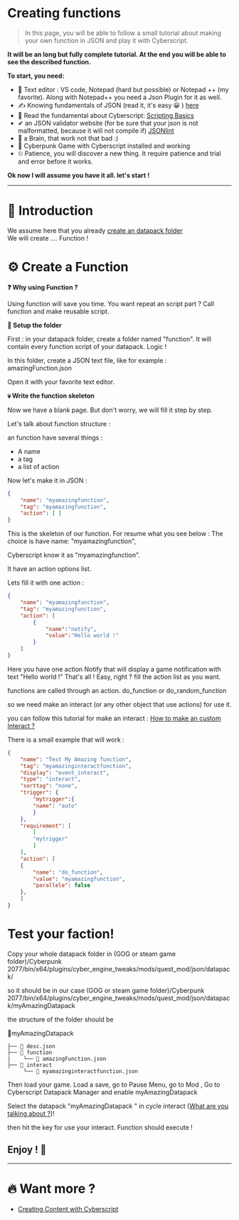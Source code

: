 # Creating functions

> In this page, you will be able to follow a small tutorial about making your own function in JSON and play it with Cyberscript.

**It will be an long but fully complete tutorial. At the end you will be able to see the described function.**

**To start, you need:**
- 📄 Text editor : VS code, Notepad (hard but possible) or Notepad ++ (my favorite). Along with Notepad++ you need a Json Plugin for it as well.
- ✍️ Knowing fundamentals of JSON (read it, it's easy 😀 ) [here](https://www.w3schools.com/js/js_json_intro.asp)
- 💯 Read the fundamental about Cyberscript: [Scripting Basics](scripting-basics.md)
- ✔ an JSON validator website (for be sure that your json is not malformatted, because it will not compile if) [JSONlint](https://jsonlint.com/)
- 🧠 a Brain, that work not that bad :)
- 🥇 Cyberpunk Game with Cyberscript installed and working
- ⏲ Patience, you will discover a new thing. It require patience and trial and error before it works.

**Ok now I will assume you have it all. let's start !**<hr>

# 📁 Introduction

We assume here that you already [create an datapack folder](create-an-datapack-folder.md)
<br>We will create .... Function !

# ⚙ Create a Function

**❓ Why using Function ?**

Using function will save you time. You want repeat an script part ? Call function and make reusable script.

**📂 Setup the folder**

First : in your datapack folder, create a folder named "function". It will contain every function script of your datapack. Logic !

In this folder, create a JSON text file, like for example : amazingFunction.json

Open it with your favorite text editor.

**💀 Write the function skeleton**

Now we have a blank page. But don't worry, we will fill it step by step.

Let's talk about function structure :

an function have several things :

- A name
- a tag
- a list of action

Now let's make it in JSON :

```json
{
    "name": "myamazingfunction",
    "tag": "myamazingfunction",
    "action": [ ]
}
```

This is the skeleton of our function. For resume what you see below : The choice is have name: "myamazingfunction",

Cyberscript know it as "myamazingfunction".

It have an action options list.

Lets fill it with one action :

```json
{
    "name": "myamazingfunction",
    "tag": "myamazingfunction",
    "action": [
		{
            "name":"notify",
            "value":"Hello world !"
        }
    ]
}
```

Here you have one action Notify that will display a game notification with text "Hello world !" That's all ! Easy, right ? fill the action list as you want.

functions are called through an action. do_function or do_random_function

so we need make an interact (or any other object that use actions) for use it.

you can follow this tutorial for make an interact : [How to make an custom Interact ?](create-custom-interact.md)

There is a small example that will work :

```json
{
	"name": "Test My Amazing function",
	"tag": "myamazinginteractfunction",
	"display": "event_interact",
	"type": "interact",
	"sorttag": "none",
	"trigger": {
		"mytrigger":{
		"name": "auto"
	    }
	},
	"requirement": [
		[
		"mytrigger"
		]
	],
	"action": [
	{
		"name": "do_function",
		"value": "myamazingfunction",
		"parallele": false
	},
	]
}
```

# Test your faction!

Copy your whole datapack folder in (GOG or steam game folder)/Cyberpunk 2077/bin/x64/plugins/cyber_engine_tweaks/mods/quest_mod/json/datapack/

so it should be in our case (GOG or steam game folder)/Cyberpunk 2077/bin/x64/plugins/cyber_engine_tweaks/mods/quest_mod/json/datapack/myAmazingDatapack

the structure of the folder should be

📂myAmazingDatapack

```structure
├── 📃 desc.json
├── 📁 function
|    └── 📃 amazingFunction.json
├── 📁 interact
     └── 📃 myamazinginteractfunction.json
```

Then load your game. Load a save, go to Pause Menu, go to Mod , Go to Cyberscript Datapack Manager and enable myAmazingDatapack

Select the datapack "myAmazingDatapack " in cycle interact ([What are you talking about ?](cet-key-binding.md))!

then hit the key for use your interact. Function should execute !

<h2>Enjoy ! 🤠</h2><hr>

# 🔥 Want more ?
- [Creating Content with Cyberscript](creating-content-with-cyberscript.md)
